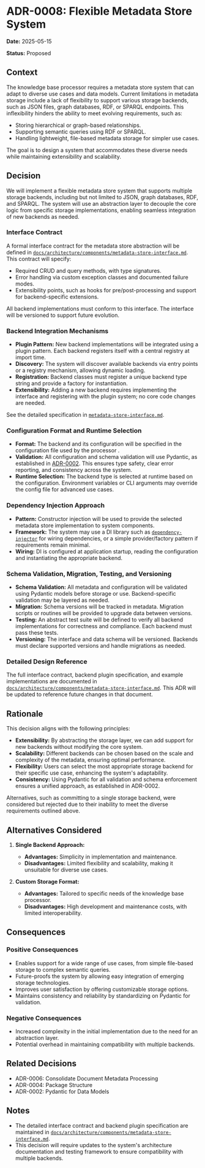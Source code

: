 # ADR-0008: Flexible Metadata Store System

**Date:** 2025-05-15

**Status:** Proposed

## Context

The knowledge base processor requires a metadata store system that can adapt to diverse use cases and data models. Current limitations in metadata storage include a lack of flexibility to support various storage backends, such as JSON files, graph databases, RDF, or SPARQL endpoints. This inflexibility hinders the ability to meet evolving requirements, such as:

- Storing hierarchical or graph-based relationships.
- Supporting semantic queries using RDF or SPARQL.
- Handling lightweight, file-based metadata storage for simpler use cases.

The goal is to design a system that accommodates these diverse needs while maintaining extensibility and scalability.

## Decision

We will implement a flexible metadata store system that supports multiple storage backends, including but not limited to JSON, graph databases, RDF, and SPARQL. The system will use an abstraction layer to decouple the core logic from specific storage implementations, enabling seamless integration of new backends as needed.

### Interface Contract

A formal interface contract for the metadata store abstraction will be defined in [`docs/architecture/components/metadata-store-interface.md`](../components/metadata-store-interface.md). This contract will specify:
- Required CRUD and query methods, with type signatures.
- Error handling via custom exception classes and documented failure modes.
- Extensibility points, such as hooks for pre/post-processing and support for backend-specific extensions.

All backend implementations must conform to this interface. The interface will be versioned to support future evolution.

### Backend Integration Mechanisms

- **Plugin Pattern:** New backend implementations will be integrated using a plugin pattern. Each backend registers itself with a central registry at import time.
- **Discovery:** The system will discover available backends via entry points or a registry mechanism, allowing dynamic loading.
- **Registration:** Backend classes must register a unique backend type string and provide a factory for instantiation.
- **Extensibility:** Adding a new backend requires implementing the interface and registering with the plugin system; no core code changes are needed.

See the detailed specification in [`metadata-store-interface.md`](../components/metadata-store-interface.md).

### Configuration Format and Runtime Selection

- **Format:** The backend and its configuration will be specified in the configuration file used by the processor .
- **Validation:** All configuration and schema validation will use Pydantic, as established in [ADR-0002](0002-pydantic-for-data-models.md). This ensures type safety, clear error reporting, and consistency across the system.
- **Runtime Selection:** The backend type is selected at runtime based on the configuration. Environment variables or CLI arguments may override the config file for advanced use cases.

### Dependency Injection Approach

- **Pattern:** Constructor injection will be used to provide the selected metadata store implementation to system components.
- **Framework:** The system may use a DI library such as [`dependency-injector`](https://python-dependency-injector.ets-labs.org/) for wiring dependencies, or a simple provider/factory pattern if requirements remain minimal.
- **Wiring:** DI is configured at application startup, reading the configuration and instantiating the appropriate backend.

### Schema Validation, Migration, Testing, and Versioning

- **Schema Validation:** All metadata and configuration will be validated using Pydantic models before storage or use. Backend-specific validation may be layered as needed.
- **Migration:** Schema versions will be tracked in metadata. Migration scripts or routines will be provided to upgrade data between versions.
- **Testing:** An abstract test suite will be defined to verify all backend implementations for correctness and compliance. Each backend must pass these tests.
- **Versioning:** The interface and data schema will be versioned. Backends must declare supported versions and handle migrations as needed.

### Detailed Design Reference

The full interface contract, backend plugin specification, and example implementations are documented in [`docs/architecture/components/metadata-store-interface.md`](../components/metadata-store-interface.md). This ADR will be updated to reference future changes in that document.

## Rationale

This decision aligns with the following principles:

- **Extensibility:** By abstracting the storage layer, we can add support for new backends without modifying the core system.
- **Scalability:** Different backends can be chosen based on the scale and complexity of the metadata, ensuring optimal performance.
- **Flexibility:** Users can select the most appropriate storage backend for their specific use case, enhancing the system's adaptability.
- **Consistency:** Using Pydantic for all validation and schema enforcement ensures a unified approach, as established in ADR-0002.

Alternatives, such as committing to a single storage backend, were considered but rejected due to their inability to meet the diverse requirements outlined above.

## Alternatives Considered

1. **Single Backend Approach:**
   - **Advantages:** Simplicity in implementation and maintenance.
   - **Disadvantages:** Limited flexibility and scalability, making it unsuitable for diverse use cases.

2. **Custom Storage Format:**
   - **Advantages:** Tailored to specific needs of the knowledge base processor.
   - **Disadvantages:** High development and maintenance costs, with limited interoperability.

## Consequences

### Positive Consequences

- Enables support for a wide range of use cases, from simple file-based storage to complex semantic queries.
- Future-proofs the system by allowing easy integration of emerging storage technologies.
- Improves user satisfaction by offering customizable storage options.
- Maintains consistency and reliability by standardizing on Pydantic for validation.

### Negative Consequences

- Increased complexity in the initial implementation due to the need for an abstraction layer.
- Potential overhead in maintaining compatibility with multiple backends.

## Related Decisions

- ADR-0006: Consolidate Document Metadata Processing
- ADR-0004: Package Structure
- ADR-0002: Pydantic for Data Models

## Notes

- The detailed interface contract and backend plugin specification are maintained in [`docs/architecture/components/metadata-store-interface.md`](../components/metadata-store-interface.md).
- This decision will require updates to the system's architecture documentation and testing framework to ensure compatibility with multiple backends.